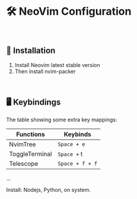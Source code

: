 
# 🛠️ NeoVim Configuration

<br/>

<a id="-installation"></a>

## 🔧 Installation

1. Install Neovim latest stable version
2. Then install nvim-packer

<br/>

<a id="-keybindings"></a>

## 🖥️ Keybindings

The table showing some extra key mappings:

| Functions               | Keybinds                   |
| ----------------------- | -------------------------- |
| NvimTree                | `Space + e`                |
| ToggleTerminal          | `Space +` t                |
| Telescope               | `Space + f + f`            |
...

Install: Nodejs, Python, on system.

<br/>
